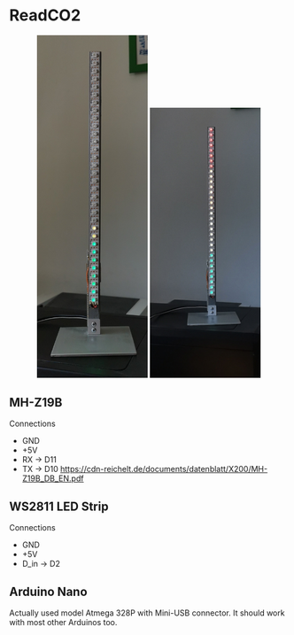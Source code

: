 # ReadCO2

<p align="center">
  <img src="/pic/CO2-Meter_500ppm.jpg" width="200" title="500ppm CO2">
  <img src="/pic/CO2-Meter_1600ppm.jpg" width="200" title="full scale 1600ppm">
</p>

## MH-Z19B

Connections
* GND
* +5V
* RX -> D11
* TX -> D10
https://cdn-reichelt.de/documents/datenblatt/X200/MH-Z19B_DB_EN.pdf

## WS2811 LED Strip
Connections
* GND
* +5V
* D_in -> D2

## Arduino Nano
Actually used model Atmega 328P with Mini-USB connector.
It should work with most other Arduinos too.
